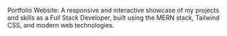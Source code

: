 Portfolio Website: A responsive and interactive showcase of my projects and skills as a Full Stack Developer, built using the MERN stack, Tailwind CSS, and modern web technologies.
